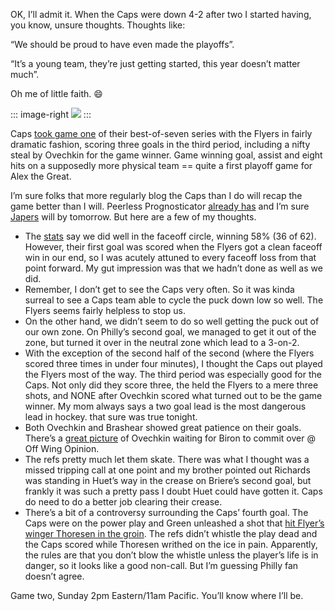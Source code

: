 OK, I’ll admit it. When the Caps were down 4-2 after two I started
having, you know, unsure thoughts. Thoughts like:

“We should be proud to have even made the playoffs”.

“It’s a young team, they’re just getting started, this year doesn’t
matter much”.

Oh me of little faith.
:smile:

::: image-right
[![](http://image.devhawk.net/blog-content/20080411-2343-caps-win-game-one-with-a-three-goal-third/ovechkin-alex-ap-080411_3.jpg)](http://capitals.nhl.com/team/app/?service=page&page=Recap&seas=20072008&gtype=3&gnum=131)
:::

Caps [took game
one](http://www.nhl.com/nhl/app?service=page&page=Recap&gameNumber=131&season=20072008&gameType=3)
of their best-of-seven series with the Flyers in fairly dramatic
fashion, scoring three goals in the third period, including a nifty
steal by Ovechkin for the game winner. Game winning goal, assist and
eight hits on a supposedly more physical team == quite a first playoff
game for Alex the Great.

I’m sure folks that more regularly blog the Caps than I do will recap
the game better than I will. Peerless Prognosticator [already
has](http://peerlessprognosticator.blogspot.com/2008/04/caps-win-caps-win-caps-win-caps-5.html)
and I’m sure [Japers](http://japersrink.blogspot.com/) will by tomorrow.
But here are a few of my thoughts.

-   The
    [stats](http://www.nhl.com/scores/htmlreports/20072008/ES030131.HTM)
    say we did well in the faceoff circle, winning 58% (36 of 62).
    However, their first goal was scored when the Flyers got a clean
    faceoff win in our end, so I was acutely attuned to every faceoff
    loss from that point forward. My gut impression was that we hadn’t
    done as well as we did.
-   Remember, I don’t get to see the Caps very often. So it was kinda
    surreal to see a Caps team able to cycle the puck down low so well.
    The Flyers seems fairly helpless to stop us.
-   On the other hand, we didn’t seem to do so well getting the puck out
    of our own zone. On Philly’s second goal, we managed to get it out
    of the zone, but turned it over in the neutral zone which lead to a
    3-on-2.
-   With the exception of the second half of the second (where the
    Flyers scored three times in under four minutes), I thought the Caps
    out played the Flyers most of the way. The third period was
    especially good for the Caps. Not only did they score three, the
    held the Flyers to a mere three shots, and NONE after Ovechkin
    scored what turned out to be the game winner. My mom always says a
    two goal lead is the most dangerous lead in hockey. that sure was
    true tonight.
-   Both Ovechkin and Brashear showed great patience on their goals.
    There’s a [great
    picture](http://www.ericmcerlain.com/offwingopinion/archives/008335.php#008335)
    of Ovechkin waiting for Biron to commit over @ Off Wing Opinion.
-   The refs pretty much let them skate. There was what I thought was a
    missed tripping call at one point and my brother pointed out
    Richards was standing in Huet’s way in the crease on Briere’s second
    goal, but frankly it was such a pretty pass I doubt Huet could have
    gotten it. Caps do need to do a better job clearing their crease.
-   There’s a bit of a controversy surrounding the Caps’ fourth goal.
    The Caps were on the power play and Green unleashed a shot that [hit
    Flyer’s winger Thoresen in the
    groin](http://sports.espn.go.com/nhl/news/story?id=3342832). The
    refs didn’t whistle the play dead and the Caps scored while Thoresen
    writhed on the ice in pain. Apparently, the rules are that you don’t
    blow the whistle unless the player’s life is in danger, so it looks
    like a good non-call. But I’m guessing Philly fan doesn’t agree.

Game two, Sunday 2pm Eastern/11am Pacific. You’ll know where I’ll be.
